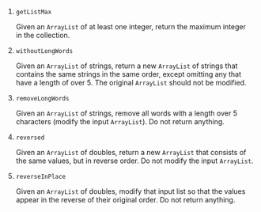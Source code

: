 1. `getListMax`

    Given an `ArrayList` of at least one integer, return the maximum integer in the collection. 

2. `withoutLongWords`

    Given an `ArrayList` of strings, return a new `ArrayList` of strings that contains the same strings in the same order, except omitting any that have a length of over 5. The original `ArrayList` should not be modified.

3. `removeLongWords`

    Given an `ArrayList` of strings, remove all words with a length over 5 characters (modify the input `ArrayList`). Do not return anything.

4. `reversed`
    
    Given an `ArrayList` of doubles, return a new `ArrayList` that consists of the same values, but in reverse order. Do not modify the input `ArrayList`.

5. `reverseInPlace`

    Given an `ArrayList` of doubles, modify that input list so that the values appear in the reverse of their original order. Do not return anything.

